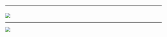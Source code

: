<!--
**kyuuseiryuu/kyuuseiryuu** is a ✨ _special_ ✨ repository because its `README.md` (this file) appears on your GitHub profile.

Here are some ideas to get you started:

- 🔭 I’m currently working on ...
- 🌱 I’m currently learning ...
- 👯 I’m looking to collaborate on ...
- 🤔 I’m looking for help with ...
- 💬 Ask me about ...
- 📫 How to reach me: ...
- 😄 Pronouns: ...
- ⚡ Fun fact: ...
-->


---
<div align="left">
<a href="https://github.com/kyuuseiryuu/me">
  <img
       style="margin-top: 10px;"
       src="https://github-readme-stats.vercel.app/api/top-langs/?username=kyuuseiryuu"
       />
</a>
</div>


---


<div align="left">
  <a href="https://github.com/kyuuseiryuu/me">
  <img
     align="center"
     src="https://github-readme-stats.vercel.app/api?username=kyuuseiryuu&hide=contribs&count_private=true&show_icons=true&theme=tokyonight&include_all_commits=true"
     />

</a>
</div>

